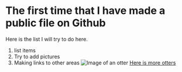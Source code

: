 # The first time that I have made a public file on Github
Here is the list I will try to do here.
1. list items
2. Try to add pictures
3. Making links to other areas
![Image of an otter](https://ottertalker.files.wordpress.com/2017/04/otter.jpg)
[Here is more otters](https://www.youtube.com/watch?v=zY3NJFfDB1M)
